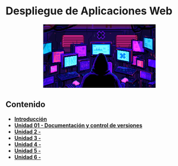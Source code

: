 # Despliegue de Aplicaciones Web

<div align=center>
<img src="../extras/hacker.gif" alt="me" width="60%">
</div>

## Contenido
- [__Introducción__](./introducción/README.md)
- [__Unidad 01 - Documentación y control de versiones__](./unidad%2001/README.md)
- [__Unidad 2 -__](./unidad%2002/README.md)
- [__Unidad 3 -__](./unidad%2003/README.md)
- [__Unidad 4 -__](./unidad%2004/README.md)
- [__Unidad 5 -__](./unidad%2005/README.md)
- [__Unidad 6 -__](./unidad%2006/README.md)